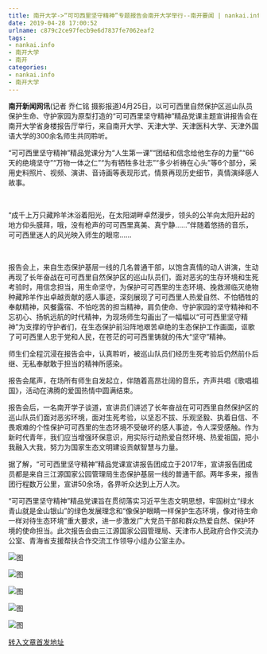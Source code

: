```yaml
---
title: 南开大学->“可可西里坚守精神”专题报告会南开大学举行--南开要闻 | nankai.info
date: 2019-04-28 17:00:52
urlname: c879c2ce97fecb9e6d7837fe7062eaf2
tags: 
- nankai.info
- 南开大学
- 南开
categories:
- nankai.info
- 南开大学
---
```


**南开新闻网讯**(记者 乔仁铭 摄影报道)4月25日，以可可西里自然保护区巡山队员保护生命、守护家园为原型打造的“可可西里坚守精神”精品党课主题宣讲报告会在南开大学省身楼报告厅举行，来自南开大学、天津大学、天津医科大学、天津外国语大学的300余名师生共同聆听。

“可可西里坚守精神”精品党课分为“人生第一课”“团结和信念给他生存的力量”“66天的绝境坚守”“万物一体之仁”“为有牺牲多壮志”“多少祈祷在心头”等6个部分，采用史料照片、视频、演讲、音诗画等表现形式，情景再现历史细节，真情演绎感人故事。

 

“成千上万只藏羚羊沐浴着阳光，在太阳湖畔卓然漫步，领头的公羊向太阳升起的地方仰头膜拜，哦，没有枪声的可可西里真美、真宁静……”伴随着悠扬的音乐，可可西里迷人的风光映入师生的眼帘……

 

报告会上，来自生态保护基层一线的几名普通干部，以饱含真情的动人讲演，生动再现了长年奋战在可可西里自然保护区的巡山队员们，面对恶劣的生存环境和生死考验时，用信念担当，用生命坚守，为保护可可西里的生态环境、挽救濒临灭绝物种藏羚羊作出卓越贡献的感人事迹，深刻展现了可可西里人热爱自然、不怕牺牲的奉献精神，风餐露宿、不怕吃苦的担当精神，肩负使命、守护家园的坚守精神和不忘初心、扬帆远航的时代精神，为现场师生勾画出了一幅幅以“可可西里坚守精神”为支撑的守护者们，在生态保护前沿阵地艰苦卓绝的生态保护工作画面，讴歌了可可西里人忠于党和人民，在苍茫的可可西里铸就的伟大“坚守”精神。

师生们全程沉浸在报告会中，认真聆听，被巡山队员们经历生死考验后仍然前仆后继、无私奉献敢于担当的精神所感染。

报告会尾声，在场所有师生自发起立，伴随着高昂壮阔的音乐，齐声共唱《歌唱祖国》，活动在沸腾的爱国热情中圆满结束。

报告会后，一名南开学子谈道，宣讲员们讲述了长年奋战在可可西里自然保护区的巡山队员们面对恶劣环境，面对生死考验，以坚忍不拔、乐观坚毅、执着自信、不畏艰难的个性保护可可西里的生态环境不受破坏的感人事迹，令人深受感触。作为新时代青年，我们应当增强环保意识，用实际行动热爱自然环境、热爱祖国，把小我融入大我，努力为国家生态文明建设贡献智慧与力量。

据了解，“可可西里坚守精神”精品党课宣讲报告团成立于2017年，宣讲报告团成员都是来自三江源国家公园管理局生态保护基层一线的普通干部。两年多来，报告团行程数万公里，宣讲50余场，各界听众达到上万人次。

“可可西里坚守精神”精品党课旨在贯彻落实习近平生态文明思想，牢固树立“绿水青山就是金山银山”的绿色发展理念和“像保护眼睛一样保护生态环境，像对待生命一样对待生态环境”重大要求，进一步激发广大党员干部和群众热爱自然、保护环境的使命担当。此次报告会由三江源国家公园管理局、天津市人民政府合作交流办公室、青海省支援帮扶合作交流工作领导小组办公室主办。

![图](http://news.nankai.edu.cn/pic/0/00/35/09/350926_780196.jpg)

![图](http://news.nankai.edu.cn/pic/0/00/35/09/350927_104826.jpg)

![图](http://news.nankai.edu.cn/pic/0/00/35/09/350928_893473.jpg)

![图](http://news.nankai.edu.cn/pic/0/00/35/09/350929_860664.jpg)

![图](http://news.nankai.edu.cn/pic/0/00/35/09/350930_036564.jpg)

[转入文章首发地址](http://news.nankai.edu.cn/nkyw/system/2019/04/25/000447056.shtml)